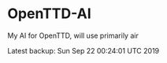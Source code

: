 # OpenTTD-AI
My AI for OpenTTD, will use primarily air

Latest backup: Sun Sep 22 00:24:01 UTC 2019
